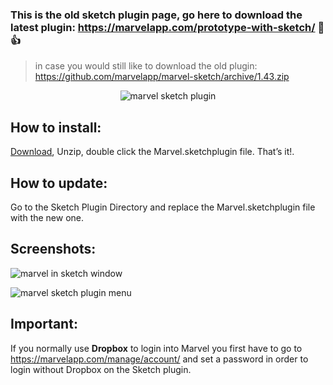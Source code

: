 ### This is the old sketch plugin page, go here to download the latest plugin: https://marvelapp.com/prototype-with-sketch/ :blue_heart::+1:

> in case you would still like to download the old plugin: https://github.com/marvelapp/marvel-sketch/archive/1.43.zip

<p align="center">
<img align="center" src="http://i.imgur.com/O7VuNhD.png" alt="marvel sketch plugin">
</p>

<h2>How to install:</h2>
<p>
<a href="https://github.com/marvelapp/marvel-sketch/archive/1.43.zip">Download</a>, Unzip, double click the Marvel.sketchplugin file. That’s it!.
</p>

<h2>How to update:</h2>
<p>
Go to the Sketch Plugin Directory and replace the Marvel.sketchplugin file with the new one.
</p>

<h2>Screenshots:</h2>
<p><img src="http://i.imgur.com/QuQZ23c.png" alt="marvel in sketch window"></p>
<p><img src="http://i.imgur.com/qoz1lq6.png" alt="marvel sketch plugin menu"></p>

<h2>Important:</h2>
<p>If you normally use <b>Dropbox</b> to login into Marvel you first have to go to <a href= "https://marvelapp.com/manage/account/">https://marvelapp.com/manage/account/</a> and set a password in order to login without Dropbox on the Sketch plugin.</p>
